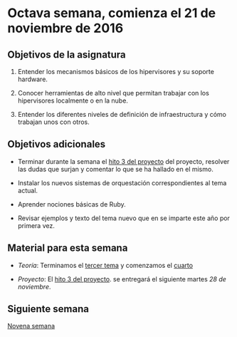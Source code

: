 # Octava semana, comienza el 21 de noviembre de 2016

## Objetivos de la asignatura

1. Entender los mecanismos básicos de los hipervisores y su soporte
   hardware. 

2. Conocer herramientas de alto nivel que permitan trabajar con los
   hipervisores localmente o en la nube. 

3. Entender los diferentes niveles de definición de infraestructura y
cómo trabajan unos con otros.

## Objetivos adicionales

* Terminar durante la semana el [hito 3 del proyecto](https://jj.github.io/CC/documentos/proyecto/3.IaaS)  del proyecto, resolver las dudas que surjan y
  comentar lo que se ha hallado en el mismo.

* Instalar los nuevos sistemas de orquestación correspondientes al
  tema actual.

* Aprender nociones básicas de Ruby.

* Revisar ejemplos y texto del tema nuevo que en se imparte este año
  por primera vez. 

## Material para esta semana

* *Teoría*: Terminamos el
  [tercer tema](http://jj.github.io/CC/documentos/temas/Automatizando_cloud)
  y comenzamos el [cuarto](http://jj.github.io/CC/documentos/temas/Orquestacion)

* *Proyecto*: El [hito 3 del proyecto](https://jj.github.io/CC/documentos/proyecto/3.IaaS). se
  entregará el siguiente martes *28 de noviembre*.

## Siguiente semana

[Novena semana](9-semana.md)
